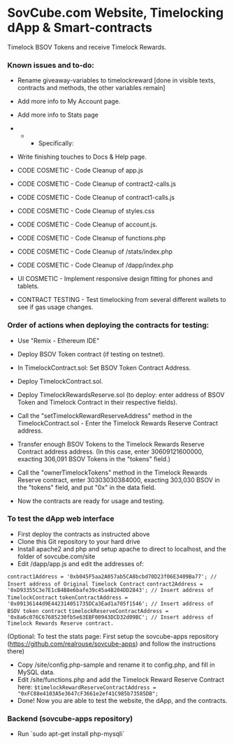 # SovCube.com Website, Timelocking dApp & Smart-contracts

Timelock BSOV Tokens and receive Timelock Rewards.

### Known issues and to-do:

- Rename giveaway-variables to timelockreward [done in visible texts, contracts and methods, the other variables remain]
- Add more info to My Account page.
- Add more info to Stats page
- - - Specifically:
- Write finishing touches to Docs & Help page.

- CODE COSMETIC - Code Cleanup of app.js
- CODE COSMETIC - Code Cleanup of contract2-calls.js
- CODE COSMETIC - Code Cleanup of contract1-calls.js
- CODE COSMETIC - Code Cleanup of styles.css
- CODE COSMETIC - Code Cleanup of account.js.
- CODE COSMETIC - Code Cleanup of functions.php
- CODE COSMETIC - Code Cleanup of /stats/index.php
- CODE COSMETIC - Code Cleanup of /dapp/index.php

- UI COSMETIC - Implement responsive design fitting for phones and tablets.
- CONTRACT TESTING - Test timelocking from several different wallets to see if gas usage changes.


### Order of actions when deploying the contracts for testing:
- Use "Remix - Ethereum IDE"
- Deploy BSOV Token contract (if testing on testnet).
- In TimelockContract.sol: Set BSOV Token Contract Address.
- Deploy TimelockContract.sol.
- Deploy TimelockRewardsReserve.sol (to deploy: enter address of BSOV Token and Timelock Contract in their respective fields).
- Call the "setTimelockRewardReserveAddress" method in the TimelockContract.sol - Enter the Timelock Rewards Reserve Contract address.
- Transfer enough BSOV Tokens to the Timelock Rewards Reserve Contract address address. (In this case, enter 30609121600000, exacting 306,091 BSOV Tokens in the "tokens" field.)
- Call the "ownerTimelockTokens" method in the Timelock Rewards Reserve contract, enter 30303030384000, exacting 303,030 BSOV in the "tokens" field, and put "0x" in the data field.

- Now the contracts are ready for usage and testing.

### To test the dApp web interface
- First deploy the contracts as instructed above
- Clone this Git repository to your hard drive
- Install apache2 and php and setup apache to direct to localhost, and the folder of sovcube.com/site
- Edit /dapp/app.js and edit the addresses of:

`contract1Address = '0xb045F5aa2A057ab5CA8bcbd70D23f06E3409Ba77'; // Insert address of Original Timelock Contract`
`contract2Address = '0xD93355C3e7E1cB4B8e6bafe39c45a4B204DD2843'; // Insert address of TimelockContract`
`tokenContractAddress = '0x09136144d9E442314051735DCa3Ead1a705f1546'; // Insert address of BSOV token contract`
`timelockReserveContractAddress = '0x8a6c076C67685230fb5e63EBF00943DCD32d09BC'; // Insert address of Timelock Rewards Reserve contract.`

(Optional: To test the stats page: First setup the sovcube-apps repository (https://github.com/realrouse/sovcube-apps) and follow the instructions there)
- Copy /site/config.php-sample and rename it to config.php, and fill in MySQL data.
- Edit /site/functions.php and add the Timelock Reward Reserve Contract here: `$timelockRewardReserveContractAddress = "0xFC88e4103A5e3647cF3661e2ef41C985b73585DB";
`
- Done! Now you are able to test the website, the dApp, and the contracts.

### Backend (sovcube-apps repository)
- Run ´sudo apt-get install php-mysqli´

